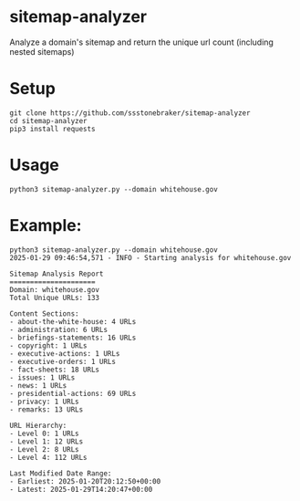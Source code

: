 # sitemap-analyzer
Analyze a domain's sitemap and return the unique url count (including nested sitemaps)

# Setup
```
git clone https://github.com/ssstonebraker/sitemap-analyzer
cd sitemap-analyzer
pip3 install requests
```
# Usage
```
python3 sitemap-analyzer.py --domain whitehouse.gov
```

# Example:
```
python3 sitemap-analyzer.py --domain whitehouse.gov
2025-01-29 09:46:54,571 - INFO - Starting analysis for whitehouse.gov

Sitemap Analysis Report
=====================
Domain: whitehouse.gov
Total Unique URLs: 133

Content Sections:
- about-the-white-house: 4 URLs
- administration: 6 URLs
- briefings-statements: 16 URLs
- copyright: 1 URLs
- executive-actions: 1 URLs
- executive-orders: 1 URLs
- fact-sheets: 18 URLs
- issues: 1 URLs
- news: 1 URLs
- presidential-actions: 69 URLs
- privacy: 1 URLs
- remarks: 13 URLs

URL Hierarchy:
- Level 0: 1 URLs
- Level 1: 12 URLs
- Level 2: 8 URLs
- Level 4: 112 URLs

Last Modified Date Range:
- Earliest: 2025-01-20T20:12:50+00:00
- Latest: 2025-01-29T14:20:47+00:00
```

